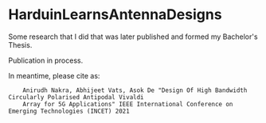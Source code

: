 # HarduinLearnsAntennaDesigns

Some research that I did that was later published and formed my Bachelor's Thesis.

Publication in process.

In meantime, please cite as: 

        Anirudh Nakra, Abhijeet Vats, Asok De "Design Of High Bandwidth Circularly Polarised Antipodal Vivaldi 
        Array for 5G Applications" IEEE International Conference on Emerging Technologies (INCET) 2021
